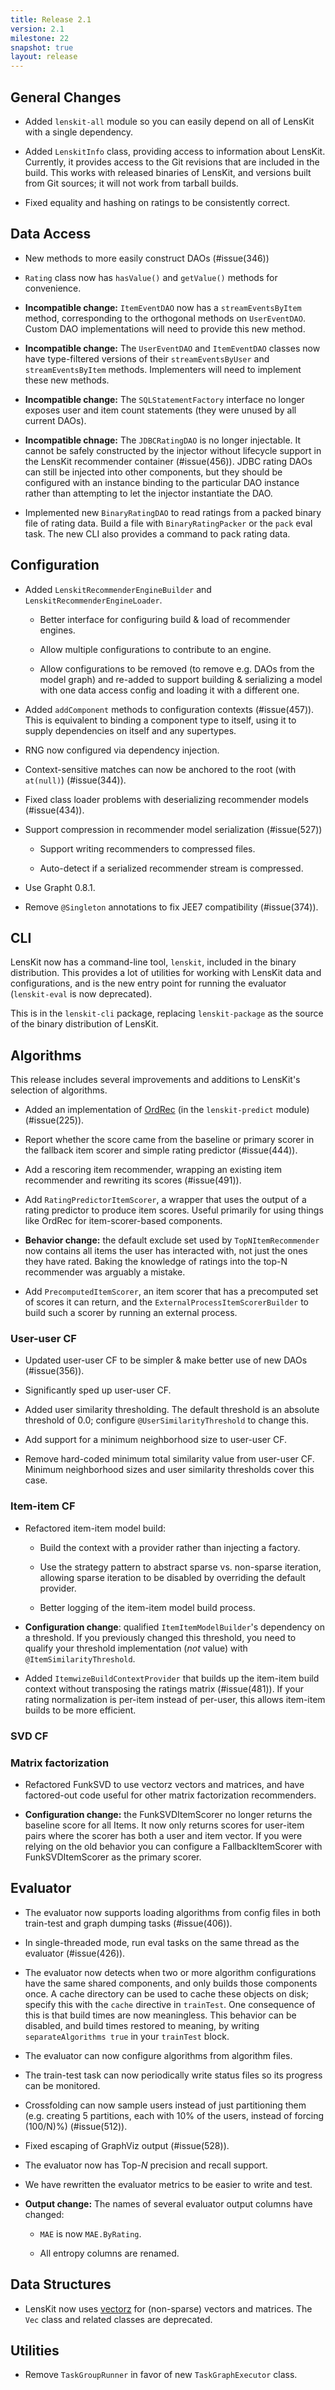 ```yaml
---
title: Release 2.1
version: 2.1
milestone: 22
snapshot: true
layout: release
---
```


## General Changes

-   Added `lenskit-all` module so you can easily depend on all of LensKit with a single
    dependency.

-   Added `LenskitInfo` class, providing access to information about LensKit.  Currently, it
    provides access to the Git revisions that are included in the build.  This works with released
    binaries of LensKit, and versions built from Git sources; it will not work from tarball builds.

-   Fixed equality and hashing on ratings to be consistently correct.

## Data Access

-   New methods to more easily construct DAOs (#issue(346))

-   `Rating` class now has `hasValue()` and `getValue()` methods for convenience.

-   **Incompatible change:** `ItemEventDAO` now has a `streamEventsByItem` method, corresponding
    to the orthogonal methods on `UserEventDAO`.  Custom DAO implementations will need to provide
    this new method.

-   **Incompatible change:** The `UserEventDAO` and `ItemEventDAO` classes now have type-filtered
    versions of their `streamEventsByUser` and `streamEventsByItem` methods.  Implementers will need
    to implement these new methods.

-   **Incompatible change:** The `SQLStatementFactory` interface no longer exposes user and item
    count statements (they were unused by all current DAOs).

-   **Incompatible chnage:** The `JDBCRatingDAO` is no longer injectable.  It cannot be safely
    constructed by the injector without lifecycle support in the LensKit recommender container
    (#issue(456)).  JDBC rating DAOs can still be injected into other components, but they should
    be configured with an instance binding to the particular DAO instance rather than attempting to
    let the injector instantiate the DAO.

-   Implemented new `BinaryRatingDAO` to read ratings from a packed binary file of rating data.
    Build a file with `BinaryRatingPacker` or the `pack` eval task.  The new CLI also provides a
    command to pack rating data.

## Configuration

-   Added `LenskitRecommenderEngineBuilder` and `LenskitRecommenderEngineLoader`.

    * Better interface for configuring build & load of recommender engines.

    * Allow multiple configurations to contribute to an engine.

    * Allow configurations to be removed (to remove e.g. DAOs from the model graph) and re-added
      to support building & serializing a model with one data access config and loading it with
      a different one.

-   Added `addComponent` methods to configuration contexts (#issue(457)).  This is equivalent to
    binding a component type to itself, using it to supply dependencies on itself and any supertypes.

-   RNG now configured via dependency injection.

-   Context-sensitive matches can now be anchored to the root (with `at(null)`) (#issue(344)).

-   Fixed class loader problems with deserializing recommender models (#issue(434)).

-   Support compression in recommender model serialization (#issue(527))

    - Support writing recommenders to compressed files.

    - Auto-detect if a serialized recommender stream is compressed.

-   Use Grapht 0.8.1.

-   Remove `@Singleton` annotations to fix JEE7 compatibility (#issue(374)).

## CLI

LensKit now has a command-line tool, `lenskit`, included in the binary distribution.  This provides
a lot of utilities for working with LensKit data and configurations, and is the new entry point for
running the evaluator (`lenskit-eval` is now deprecated).

This is in the `lenskit-cli` package, replacing `lenskit-package` as the source of the binary
distribution of LensKit.

## Algorithms

This release includes several improvements and additions to LensKit's selection of algorithms.

-   Added an implementation of [OrdRec](http://labs.yahoo.com/files/paper.pdf) (in the
    `lenskit-predict` module) (#issue(225)).

-   Report whether the score came from the baseline or primary scorer in the fallback item scorer
    and simple rating predictor (#issue(444)).

-   Add a rescoring item recommender, wrapping an existing item recommender and rewriting its scores
    (#issue(491)).

-   Add `RatingPredictorItemScorer`, a wrapper that uses the output of a rating predictor to produce
    item scores.  Useful primarily for using things like OrdRec for item-scorer-based components.

-   **Behavior change:** the default exclude set used by `TopNItemRecommender` now contains all
    items the user has interacted with, not just the ones they have rated.  Baking the knowledge of
    ratings into the top-N recommender was arguably a mistake.

-   Add `PrecomputedItemScorer`, an item scorer that has a precomputed set of scores it can return,
    and the `ExternalProcessItemScorerBuilder` to build such a scorer by running an external process.

### User-user CF

-   Updated user-user CF to be simpler & make better use of new DAOs (#issue(356)).

-   Significantly sped up user-user CF.

-   Added user similarity thresholding.  The default threshold is an absolute threshold of 0.0;
    configure `@UserSimilarityThreshold` to change this.

-   Add support for a minimum neighborhood size to user-user CF.

-   Remove hard-coded minimum total similarity value from user-user CF.  Minimum neighborhood sizes
    and user similarity thresholds cover this case.

### Item-item CF

-   Refactored item-item model build:

    - Build the context with a provider rather than injecting a factory.

    - Use the strategy pattern to abstract sparse vs. non-sparse iteration, allowing sparse
      iteration to be disabled by overriding the default provider.

    - Better logging of the item-item model build process.

-   **Configuration change**: qualified `ItemItemModelBuilder`'s dependency on a threshold.  If you
    previously changed this threshold, you need to qualify your threshold implementation (*not*
    value) with `@ItemSimilarityThreshold`.

-   Added `ItemwizeBuildContextProvider` that builds up the item-item build context without
    transposing the ratings matrix (#issue(481)).  If your rating normalization is per-item instead
    of per-user, this allows item-item builds to be more efficient.

### SVD CF


### Matrix factorization

-   Refactored FunkSVD to use vectorz vectors and matrices, and have
    factored-out code useful for other matrix factorization
    recommenders.

-   **Configuration change:** the FunkSVDItemScorer no longer returns
    the baseline score for all Items. It now only returns scores for
    user-item pairs where the scorer has both a user and item
    vector. If you were relying on the old behavior you can configure
    a FallbackItemScorer with FunkSVDItemScorer as the primary scorer.

## Evaluator

-   The evaluator now supports loading algorithms from config files in both train-test
    and graph dumping tasks (#issue(406)).

-   In single-threaded mode, run eval tasks on the same thread as the evaluator (#issue(426)).

-   The evaluator now detects when two or more algorithm configurations have the same shared
    components, and only builds those components once.  A cache directory can be used to cache these
    objects on disk; specify this with the `cache` directive in `trainTest`.  One consequence of
    this is that build times are now meaningless.  This behavior can be disabled, and build times
    restored to meaning, by writing `separateAlgorithms true` in your `trainTest` block.

-   The evaluator can now configure algorithms from algorithm files.

-   The train-test task can now periodically write status files so its progress can be monitored.

-   Crossfolding can now sample users instead of just partitioning them (e.g. creating 5 partitions,
    each with 10% of the users, instead of forcing (100/N)%) (#issue(512)).

-   Fixed escaping of GraphViz output (#issue(528)).

-   The evaluator now has Top-*N* precision and recall support.

-   We have rewritten the evaluator metrics to be easier to write and test.

-   **Output change:** The names of several evaluator output columns have changed:

    - `MAE` is now `MAE.ByRating`.

    - All entropy columns are renamed.

## Data Structures

-   LensKit now uses [vectorz](http://github.com/mikera/vectorz) for (non-sparse) vectors and
    matrices.  The `Vec` class and related classes are deprecated.

## Utilities

-   Remove `TaskGroupRunner` in favor of new `TaskGraphExecutor` class.

